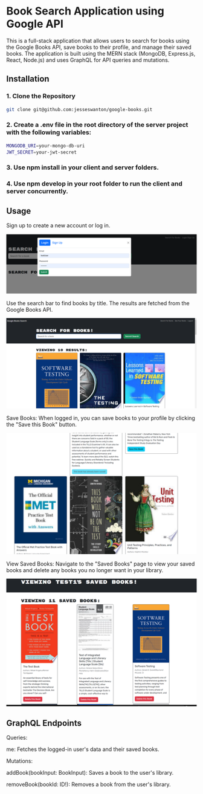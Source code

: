 # Book Search Application using Google API

This is a full-stack application that allows users to search for books using the Google Books API, save books to their profile, and manage their saved books. The application is built using the MERN stack (MongoDB, Express.js, React, Node.js) and uses GraphQL for API queries and mutations.


## Installation ### 

### 1. Clone the Repository

```bash
git clone git@github.com:jesseswanton/google-books.git
```
### 2. Create a .env file in the root directory of the server project with the following variables:
```bash
MONGODB_URI=your-mongo-db-uri
JWT_SECRET=your-jwt-secret
```

### 3. Use npm install in your client and server folders.

### 4. Use npm develop in your root folder to run the client and server concurrently.

## Usage
Sign up to create a new account or log in.

![login](client/src/assets/gb4.PNG)

Use the search bar to find books by title. The results are fetched from the Google Books API.

![search](client/src/assets/gb2.PNG)

Save Books: When logged in, you can save books to your profile by clicking the "Save this Book" button.

![save](client/src/assets/gb1.PNG)

View Saved Books: Navigate to the "Saved Books" page to view your saved books and delete any books you no longer want in your library.

![view](client/src/assets/gb3.PNG)

## GraphQL Endpoints

Queries:

me: Fetches the logged-in user's data and their saved books.

Mutations:

addBook(bookInput: BookInput): Saves a book to the user's library.

removeBook(bookId: ID!): Removes a book from the user's library.
